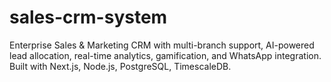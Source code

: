 # sales-crm-system
Enterprise Sales &amp; Marketing CRM with multi-branch support, AI-powered lead allocation, real-time analytics, gamification, and WhatsApp integration. Built with Next.js, Node.js, PostgreSQL, TimescaleDB.
